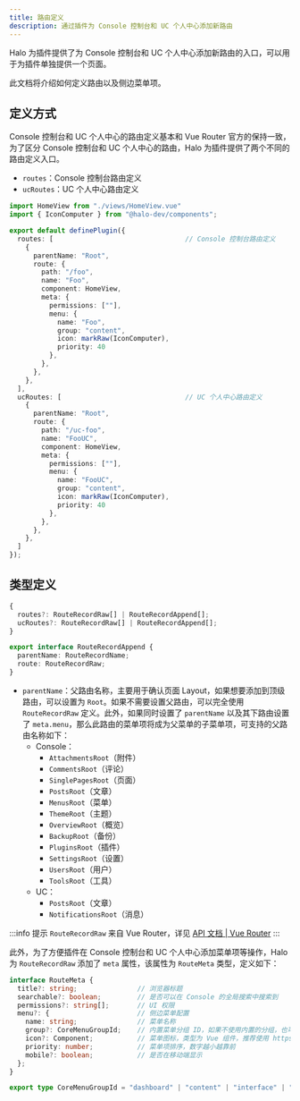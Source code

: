 ```yaml
---
title: 路由定义
description: 通过插件为 Console 控制台和 UC 个人中心添加新路由
---
```


Halo 为插件提供了为 Console 控制台和 UC 个人中心添加新路由的入口，可以用于为插件单独提供一个页面。

此文档将介绍如何定义路由以及侧边菜单项。

## 定义方式

Console 控制台和 UC 个人中心的路由定义基本和 Vue Router 官方的保持一致，为了区分 Console 控制台和 UC 个人中心的路由，Halo 为插件提供了两个不同的路由定义入口。

- `routes`：Console 控制台路由定义
- `ucRoutes`：UC 个人中心路由定义

```ts
import HomeView from "./views/HomeView.vue"
import { IconComputer } from "@halo-dev/components";

export default definePlugin({
  routes: [                                 // Console 控制台路由定义
    {
      parentName: "Root",
      route: {
        path: "/foo",
        name: "Foo",
        component: HomeView,
        meta: {
          permissions: [""],
          menu: {
            name: "Foo",
            group: "content",
            icon: markRaw(IconComputer),
            priority: 40
          },
        },
      },
    },
  ],
  ucRoutes: [                               // UC 个人中心路由定义
    {
      parentName: "Root",
      route: {
        path: "/uc-foo",
        name: "FooUC",
        component: HomeView,
        meta: {
          permissions: [""],
          menu: {
            name: "FooUC",
            group: "content",
            icon: markRaw(IconComputer),
            priority: 40
          },
        },
      },
    },
  ]
});
```

## 类型定义

```ts
{
  routes?: RouteRecordRaw[] | RouteRecordAppend[];
  ucRoutes?: RouteRecordRaw[] | RouteRecordAppend[];
}
```

```ts
export interface RouteRecordAppend {
  parentName: RouteRecordName;
  route: RouteRecordRaw;
}
```

- `parentName`：父路由名称，主要用于确认页面 Layout，如果想要添加到顶级路由，可以设置为 `Root`。如果不需要设置父路由，可以完全使用 `RouteRecordRaw` 定义。此外，如果同时设置了 `parentName` 以及其下路由设置了 `meta.menu`，那么此路由的菜单项将成为父菜单的子菜单项，可支持的父路由名称如下：
  - Console：
    - `AttachmentsRoot`（附件）
    - `CommentsRoot`（评论）
    - `SinglePagesRoot`（页面）
    - `PostsRoot`（文章）
    - `MenusRoot`（菜单）
    - `ThemeRoot`（主题）
    - `OverviewRoot`（概览）
    - `BackupRoot`（备份）
    - `PluginsRoot`（插件）
    - `SettingsRoot`（设置）
    - `UsersRoot`（用户）
    - `ToolsRoot`（工具）
  - UC：
    - `PostsRoot`（文章）
    - `NotificationsRoot`（消息）

:::info 提示
`RouteRecordRaw` 来自 Vue Router，详见 [API 文档 | Vue Router](https://router.vuejs.org/zh/api/#Type-Aliases-RouteRecordRaw)
:::

此外，为了方便插件在 Console 控制台和 UC 个人中心添加菜单项等操作，Halo 为 `RouteRecordRaw` 添加了 `meta` 属性，该属性为 `RouteMeta` 类型，定义如下：

```ts
interface RouteMeta {
  title?: string;               // 浏览器标题
  searchable?: boolean;         // 是否可以在 Console 的全局搜索中搜索到
  permissions?: string[];       // UI 权限
  menu?: {                      // 侧边菜单配置
    name: string;               // 菜单名称
    group?: CoreMenuGroupId;    // 内置菜单分组 ID，如果不使用内置的分组，也可以直接填写分组名称
    icon?: Component;           // 菜单图标，类型为 Vue 组件，推荐使用 https://github.com/unplugin/unplugin-icons
    priority: number;           // 菜单项排序，数字越小越靠前
    mobile?: boolean;           // 是否在移动端显示
  };
}
```

```ts
export type CoreMenuGroupId = "dashboard" | "content" | "interface" | "system" | "tool";
```
